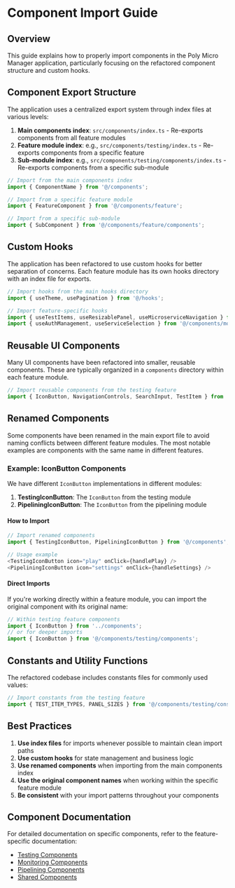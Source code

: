# Component Import Guide

## Overview

This guide explains how to properly import components in the Poly Micro Manager application, particularly focusing on the refactored component structure and custom hooks.

## Component Export Structure

The application uses a centralized export system through index files at various levels:

1. **Main components index**: `src/components/index.ts` - Re-exports components from all feature modules
2. **Feature module index**: e.g., `src/components/testing/index.ts` - Re-exports components from a specific feature
3. **Sub-module index**: e.g., `src/components/testing/components/index.ts` - Re-exports components from a specific sub-module

```typescript
// Import from the main components index
import { ComponentName } from '@/components';

// Import from a specific feature module
import { FeatureComponent } from '@/components/feature';

// Import from a specific sub-module
import { SubComponent } from '@/components/feature/components';
```

## Custom Hooks

The application has been refactored to use custom hooks for better separation of concerns. Each feature module has its own hooks directory with an index file for exports.

```typescript
// Import hooks from the main hooks directory
import { useTheme, usePagination } from '@/hooks';

// Import feature-specific hooks
import { useTestItems, useResizablePanel, useMicroserviceNavigation } from '@/components/testing/hooks';
import { useAuthManagement, useServiceSelection } from '@/components/monitoring/hooks';
```

## Reusable UI Components

Many UI components have been refactored into smaller, reusable components. These are typically organized in a `components` directory within each feature module.

```typescript
// Import reusable components from the testing feature
import { IconButton, NavigationControls, SearchInput, TestItem } from '@/components/testing/components';
```

## Renamed Components

Some components have been renamed in the main export file to avoid naming conflicts between different feature modules. The most notable examples are components with the same name in different features.

### Example: IconButton Components

We have different `IconButton` implementations in different modules:

1. **TestingIconButton**: The `IconButton` from the testing module
2. **PipeliningIconButton**: The `IconButton` from the pipelining module

#### How to Import

```typescript
// Import renamed components
import { TestingIconButton, PipeliningIconButton } from '@/components';

// Usage example
<TestingIconButton icon="play" onClick={handlePlay} />
<PipeliningIconButton icon="settings" onClick={handleSettings} />
```

#### Direct Imports

If you're working directly within a feature module, you can import the original component with its original name:

```typescript
// Within testing feature components
import { IconButton } from '../components';
// or for deeper imports
import { IconButton } from '@/components/testing/components';
```

## Constants and Utility Functions

The refactored codebase includes constants files for commonly used values:

```typescript
// Import constants from the testing feature
import { TEST_ITEM_TYPES, PANEL_SIZES } from '@/components/testing/constants';
```

## Best Practices

1. **Use index files** for imports whenever possible to maintain clean import paths
2. **Use custom hooks** for state management and business logic
3. **Use renamed components** when importing from the main components index
4. **Use the original component names** when working within the specific feature module
5. **Be consistent** with your import patterns throughout your components

## Component Documentation

For detailed documentation on specific components, refer to the feature-specific documentation:

- [Testing Components](./testing.md)
- [Monitoring Components](./monitoring.md)
- [Pipelining Components](./pipelining.md)
- [Shared Components](./shared.md)
